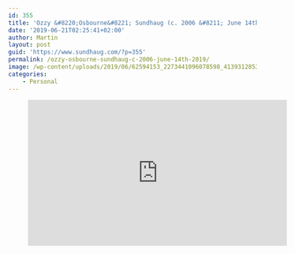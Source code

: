 ```yaml
---
id: 355
title: 'Ozzy &#8220;Osbourne&#8221; Sundhaug (c. 2006 &#8211; June 14th, 2019)'
date: '2019-06-21T02:25:41+02:00'
author: Martin
layout: post
guid: 'https://www.sundhaug.com/?p=355'
permalink: /ozzy-osbourne-sundhaug-c-2006-june-14th-2019/
image: /wp-content/uploads/2019/06/62594153_2273441096078598_4139312853649719296_n1.jpg
categories:
    - Personal
---
```


<figure class="wp-block-embed-youtube wp-block-embed is-type-video is-provider-youtube wp-embed-aspect-4-3 wp-has-aspect-ratio"><div class="wp-block-embed__wrapper"><span class="embed-youtube" style="text-align:center; display: block;"><iframe allowfullscreen="true" class="youtube-player" height="296" loading="lazy" sandbox="allow-scripts allow-same-origin allow-popups allow-presentation" src="https://www.youtube.com/embed/4rrXR6n0RTY?version=3&rel=1&showsearch=0&showinfo=1&iv_load_policy=1&fs=1&hl=en-US&autohide=2&wmode=transparent" style="border:0;" width="525"></iframe></span></div></figure>